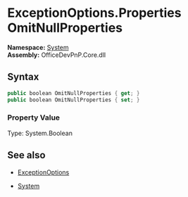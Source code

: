 # ExceptionOptions.Properties OmitNullProperties
**Namespace:** [System](System.md)  
**Assembly:** OfficeDevPnP.Core.dll  
## Syntax
```C#
public boolean OmitNullProperties { get; }
public boolean OmitNullProperties { set; }
```

### Property Value
Type: System.Boolean  

## See also
- [ExceptionOptions](ExceptionOptions.md) 

- [System](System.md)
